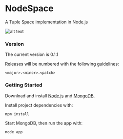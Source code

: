 NodeSpace
=========

A Tuple Space implementation in Node.js

![alt text](http://chrisjh.bitbucket.org/nodespace/img/architecture.PNG "Architecture")

### Version

The current version is 0.1.1

Releases will be numbered with the following guidelines:
	
`<major>.<minor>.<patch>`

### Getting Started

Download and install [Node.js](http://www.nodejs.org) and [MongoDB](http://mongodb.org).

Install project dependencies with:

`npm install`

Start MongoDB, then run the app with:

`node app`